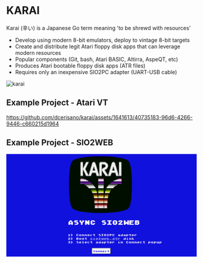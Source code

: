 # KARAI
Karai (辛い) is a Japanese Go term meaning 'to be shrewd with resources'
- Develop using modern 8-bit emulators, deploy to vintage 8-bit targets
- Create and distribute legit Atari floppy disk apps that can leverage modern resources
- Popular components (Git, bash, Atari BASIC, Altirra, AspeQT, etc)
- Produces Atari bootable floppy disk apps (ATR files)
- Requires only an inexpensive SIO2PC adapter (UART-USB cable)
  
![karai](https://github.com/dcerisano/karai/assets/1641613/1f602def-538b-4d05-983c-eb5dc013aee8)



## Example Project - Atari VT
https://github.com/dcerisano/karai/assets/1641613/40735183-96d6-4266-9446-c660215d1964


## Example Project - SIO2WEB
[<img src="sio2web/sio2web.jpg">](https://dcerisano.github.io/karai/sio2web)























  


